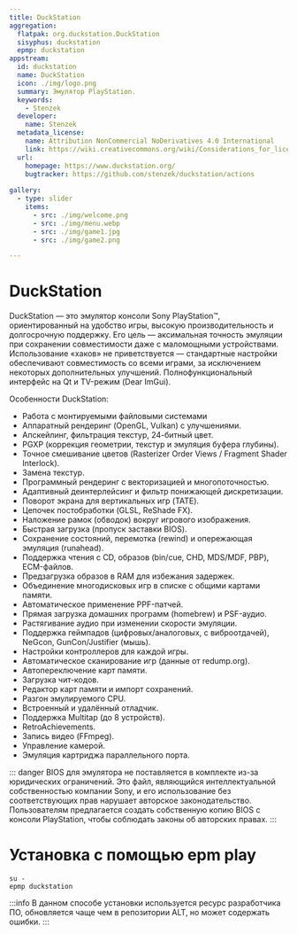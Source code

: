 ```yaml
---
title: DuckStation
aggregation:
  flatpak: org.duckstation.DuckStation
  sisyphus: duckstation
  epmp: duckstation
appstream:
  id: duckstation
  name: DuckStation
  icon: ./img/logo.png
  summary: Эмулятор PlayStation.
  keywords:
    - Stenzek
  developer:
    name: Stenzek
  metadata_license:
    name: Attribution NonCommercial NoDerivatives 4.0 International
    link: https://wiki.creativecommons.org/wiki/Considerations_for_licensors_and_licensees#Considerations_for_licensees
  url:
    homepage: https://www.duckstation.org/
    bugtracker: https://github.com/stenzek/duckstation/actions
    
gallery:
  - type: slider
    items:
      - src: ./img/welcome.png
      - src: ./img/menu.webp
      - src: ./img/game1.jpg
      - src: ./img/game2.png

---
```




# DuckStation
<GalleryALT />
DuckStation — это эмулятор консоли Sony PlayStation™, ориентированный на удобство игры, высокую производительность и долгосрочную поддержку.
Его цель — аксимальная точность эмуляции при сохранении совместимости даже с маломощными устройствами.
Использование «хаков» не приветствуется — стандартные настройки обеспечивают совместимость со всеми играми, за исключением некоторых дополнительных улучшений.
Полнофункциональный интерфейс на Qt и TV-режим (Dear ImGui).

Особенности DuckStation:
- Работа с монтируемыми файловыми системами
- Аппаратный рендеринг (OpenGL, Vulkan) с улучшениями.
- Апскейлинг, фильтрация текстур, 24-битный цвет.
- PGXP (коррекция геометрии, текстур и эмуляция буфера глубины).
- Точное смешивание цветов (Rasterizer Order Views / Fragment Shader Interlock).
- Замена текстур.
- Программный рендеринг с векторизацией и многопоточностью.
- Адаптивный деинтерлейсинг и фильтр понижающей дискретизации.
- Поворот экрана для вертикальных игр (TATE).
- Цепочек постобработки (GLSL, ReShade FX).
- Наложение рамок (обводок) вокруг игрового изображения.
- Быстрая загрузка (пропуск заставки BIOS).
- Сохранение состояний, перемотка (rewind) и опережающая эмуляция (runahead).
- Поддержка чтения с CD, образов (bin/cue, CHD, MDS/MDF, PBP), ECM-файлов.
- Предзагрузка образов в RAM для избежания задержек.
- Объединение многодисковых игр в списке с общими картами памяти.
- Автоматическое применение PPF-патчей.
- Прямая загрузка домашних программ (homebrew) и PSF-аудио.
- Растягивание аудио при изменении скорости эмуляции.
- Поддержка геймпадов (цифровых/аналоговых, с виброотдачей), NeGcon, GunCon/Justifier (мышь).
- Настройки контроллеров для каждой игры.
- Автоматическое сканирование игр (данные от redump.org).
- Автопереключение карт памяти.
- Загрузка чит-кодов.
- Редактор карт памяти и импорт сохранений.
- Разгон эмулируемого CPU.
- Встроенный и удалённый отладчик.
- Поддержка Multitap (до 8 устройств).
- RetroAchievements.
- Запись видео (FFmpeg).
- Управление камерой.
- Эмуляция картриджа параллельного порта.


::: danger
BIOS для эмулятора не поставляется в комплекте из-за юридических ограничений. Это файл, являющийся интеллектуальной собственностью компании Sony, и его использование без соответствующих прав нарушает авторское законодательство. Пользователям предлагается создать собственную копию BIOS с консоли PlayStation, чтобы соблюдать законы об авторских правах.
:::

# Установка с помощью epm play

```shell
su -
epmp duckstation
```

:::info
В данном способе уcтановки используется ресурс разработчика ПО, обновляется чаще чем в репозитории ALT, но может содержать ошибки.
:::


<!--@include: @apps/.parts/install/content-flatpak.md-->
<!--@include: @apps/.parts/install/content-repo.md-->
